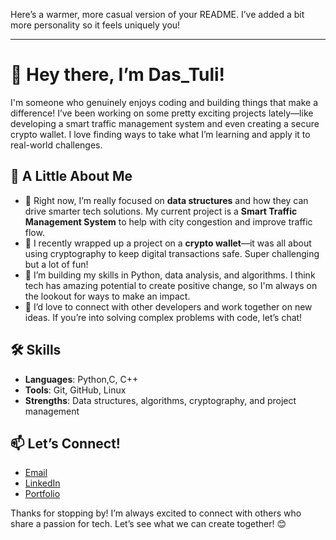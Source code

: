 Here’s a warmer, more casual version of your README. I’ve added a bit more personality so it feels uniquely you!

---

# 👋 Hey there, I’m Das_Tuli!

I'm someone who genuinely enjoys coding and building things that make a difference! I’ve been working on some pretty exciting projects lately—like developing a smart traffic management system and even creating a secure crypto wallet. I love finding ways to take what I’m learning and apply it to real-world challenges.

## 🚀 A Little About Me
- 🌱 Right now, I’m really focused on **data structures** and how they can drive smarter tech solutions. My current project is a **Smart Traffic Management System** to help with city congestion and improve traffic flow.
- 🔐 I recently wrapped up a project on a **crypto wallet**—it was all about using cryptography to keep digital transactions safe. Super challenging but a lot of fun!
- 🧠 I’m building my skills in Python, data analysis, and algorithms. I think tech has amazing potential to create positive change, so I'm always on the lookout for ways to make an impact.
- 💼 I’d love to connect with other developers and work together on new ideas. If you’re into solving complex problems with code, let’s chat!

## 🛠️ Skills
- **Languages**: Python,C, C++
- **Tools**: Git, GitHub, Linux
- **Strengths**: Data structures, algorithms, cryptography, and project management

## 📫 Let’s Connect!
- [Email](dastuli391@gmail.com)
- [LinkedIn](https://www.linkedin.com/yourprofile)
- [Portfolio](https://yourwebsite.com)

Thanks for stopping by! I’m always excited to connect with others who share a passion for tech. Let’s see what we can create together! 😊
